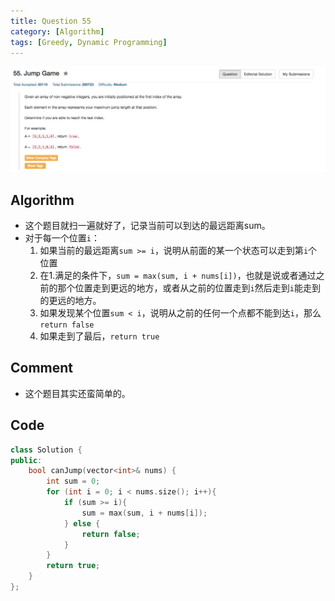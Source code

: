 ```yaml
---
title: Question 55
category: [Algorithm]
tags: [Greedy, Dynamic Programming]
---
```


![Description](../Assets/Figure/question55.png)

## Algorithm 

- 这个题目就扫一遍就好了，记录当前可以到达的最远距离sum。
- 对于每一个位置`i`：
    1. 如果当前的最远距离`sum >= i`，说明从前面的某一个状态可以走到第`i`个位置
    2. 在1.满足的条件下，`sum = max(sum, i + nums[i])`，也就是说或者通过之前的那个位置走到更远的地方，或者从之前的位置走到`i`然后走到`i`能走到的更远的地方。
    3. 如果发现某个位置`sum < i`，说明从之前的任何一个点都不能到达`i`，那么`return false`
    4. 如果走到了最后，`return true`

## Comment

- 这个题目其实还蛮简单的。

## Code

```C++
class Solution {
public:
    bool canJump(vector<int>& nums) {
        int sum = 0;
        for (int i = 0; i < nums.size(); i++){
            if (sum >= i){
                sum = max(sum, i + nums[i]);
            } else {
                return false;
            }
        }
        return true;
    }
};
```
